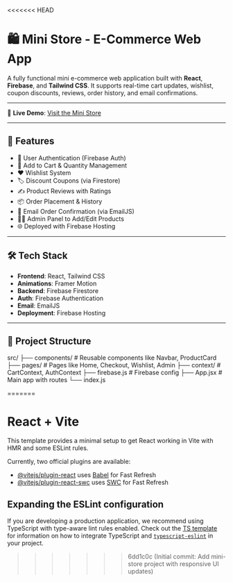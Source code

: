 <<<<<<< HEAD
# 🛍️ Mini Store - E-Commerce Web App

A fully functional mini e-commerce web application built with **React**, **Firebase**, and **Tailwind CSS**. It supports real-time cart updates, wishlist, coupon discounts, reviews, order history, and email confirmations.

---

🔗 **Live Demo**: [Visit the Mini Store](https://mini-store-fs02.web.app)

---

## 🚀 Features

- 🔐 User Authentication (Firebase Auth)
- 🛒 Add to Cart & Quantity Management
- ❤️ Wishlist System
- 🏷️ Discount Coupons (via Firestore)
- ✍️ Product Reviews with Ratings
- 📦 Order Placement & History
- 📧 Email Order Confirmation (via EmailJS)
- 🧑‍💼 Admin Panel to Add/Edit Products
- 🌐 Deployed with Firebase Hosting

---

## 🛠️ Tech Stack

- **Frontend**: React, Tailwind CSS
- **Animations**: Framer Motion
- **Backend**: Firebase Firestore
- **Auth**: Firebase Authentication
- **Email**: EmailJS
- **Deployment**: Firebase Hosting

---

## 📁 Project Structure

src/
├── components/ # Reusable components like Navbar, ProductCard
├── pages/ # Pages like Home, Checkout, Wishlist, Admin
├── context/ # CartContext, AuthContext
├── firebase.js # Firebase config
├── App.jsx # Main app with routes
└── index.js




=======
# React + Vite

This template provides a minimal setup to get React working in Vite with HMR and some ESLint rules.

Currently, two official plugins are available:

- [@vitejs/plugin-react](https://github.com/vitejs/vite-plugin-react/blob/main/packages/plugin-react) uses [Babel](https://babeljs.io/) for Fast Refresh
- [@vitejs/plugin-react-swc](https://github.com/vitejs/vite-plugin-react/blob/main/packages/plugin-react-swc) uses [SWC](https://swc.rs/) for Fast Refresh

## Expanding the ESLint configuration

If you are developing a production application, we recommend using TypeScript with type-aware lint rules enabled. Check out the [TS template](https://github.com/vitejs/vite/tree/main/packages/create-vite/template-react-ts) for information on how to integrate TypeScript and [`typescript-eslint`](https://typescript-eslint.io) in your project.
>>>>>>> 6dd1c0c (Initial commit: Add mini-store project with responsive UI updates)

